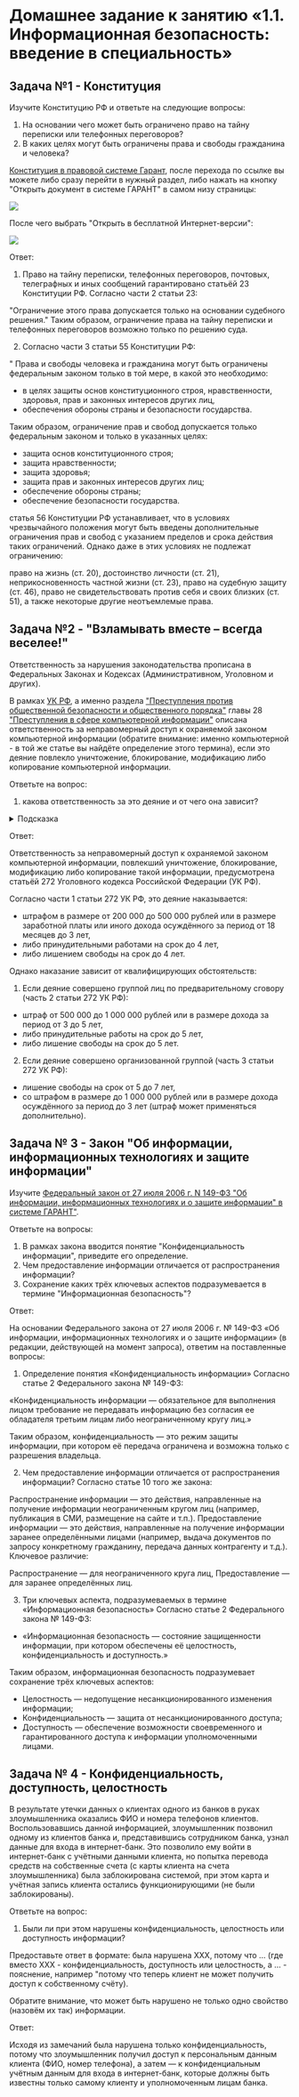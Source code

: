 # Домашнее задание к занятию «1.1. Информационная безопасность: введение в специальность»

## Задача №1 - Конституция

Изучите Конституцию РФ и ответьте на следующие вопросы:
1. На основании чего может быть ограничено право на тайну переписки или телефонных переговоров?
2. В каких целях могут быть ограничены права и свободы гражданина и человека?

[Конституция в правовой системе Гарант](https://base.garant.ru/10103000/), после перехода по ссылке вы можете либо сразу перейти в нужный раздел, либо нажать на кнопку "Открыть документ в системе ГАРАНТ" в самом низу страницы:

![](pic/open.png)

После чего выбрать "Открыть в бесплатной Интернет-версии":

![](pic/free-version.png)

Ответ:
1. Право на тайну переписки, телефонных переговоров, почтовых, телеграфных и иных сообщений гарантировано статьёй 23 Конституции РФ. Согласно части 2 статьи 23:

"Ограничение этого права допускается только на основании судебного решения." Таким образом, ограничение права на тайну переписки и телефонных переговоров возможно только по решению суда.

2. Согласно части 3 статьи 55 Конституции РФ:

" Права и свободы человека и гражданина могут быть ограничены федеральным законом только в той мере, в какой это необходимо:


-  в целях защиты основ конституционного строя, нравственности, здоровья, прав и законных интересов других лиц,
- обеспечения обороны страны и безопасности государства.

Таким образом, ограничение прав и свобод допускается только федеральным законом и только в указанных целях:

- защита основ конституционного строя;
- защита нравственности;
- защита здоровья;
- защита прав и законных интересов других лиц;
- обеспечение обороны страны;
- обеспечение безопасности государства.

 статья 56 Конституции РФ устанавливает, что в условиях чрезвычайного положения могут быть введены дополнительные ограничения прав и свобод с указанием пределов и срока действия таких ограничений. Однако даже в этих условиях не подлежат ограничению:

право на жизнь (ст. 20),
достоинство личности (ст. 21),
неприкосновенность частной жизни (ст. 23),
право на судебную защиту (ст. 46),
право не свидетельствовать против себя и своих близких (ст. 51),
а также некоторые другие неотъемлемые права.

## Задача №2 - "Взламывать вместе – всегда веселее!"

Ответственность за нарушения законодательства прописана в Федеральных Законах и Кодексах (Административном, Уголовном и других).

В рамках [УК РФ](https://base.garant.ru/10108000/), а именно раздела ["Преступления против общественной безопасности и общественного порядка"](https://base.garant.ru/10108000/d67615e380180e02ecd5ecde81a784be/) главы 28 ["Преступления в сфере компьютерной информации"](https://base.garant.ru/10108000/42bb11d7291ec544e2ec2604179c0da1/) описана ответственность за неправомерный доступ к охраняемой законом компьютерной информации (обратите внимание: именно компьютерной - в той же статье вы найдёте определение этого термина), если это деяние повлекло уничтожение, блокирование, модификацию либо копирование компьютерной информации.

Ответьте на вопрос: 
1. какова ответственность за это деяние и от чего она зависит?

<details>
<summary>Подсказка</summary>
    
Подсказки смотреть не хорошо 😈!

Но раз уж вы посмотрели - то обратите особое внимание на то, что деяния, совершённые группой лиц по предварительному сговору или организованной группой лиц всегда наказывается "строже".
</details>


Ответ:

Ответственность за неправомерный доступ к охраняемой законом компьютерной информации, повлекший уничтожение, блокирование, модификацию либо копирование такой информации, предусмотрена статьёй 272 Уголовного кодекса Российской Федерации (УК РФ).

Согласно части 1 статьи 272 УК РФ, это деяние наказывается:

- штрафом в размере от 200 000 до 500 000 рублей или в размере заработной платы или иного дохода осуждённого за период от 18 месяцев до 3 лет,
- либо принудительными работами на срок до 4 лет,
- либо лишением свободы на срок до 4 лет.

Однако наказание зависит от квалифицирующих обстоятельств:

1. Если деяние совершено группой лиц по предварительному сговору
(часть 2 статьи 272 УК РФ):

- штраф от 500 000 до 1 000 000 рублей или в размере дохода за период от 3 до 5 лет,
- либо принудительные работы на срок до 5 лет,
- либо лишение свободы на срок до 5 лет.

2. Если деяние совершено организованной группой
(часть 3 статьи 272 УК РФ):

- лишение свободы на срок от 5 до 7 лет,
- со штрафом в размере до 1 000 000 рублей или в размере дохода осуждённого за период до 3 лет (штраф может применяться дополнительно).

## Задача № 3 - Закон "Об информации, информационных технологиях и защите информации"

Изучите [Федеральный закон от 27 июля 2006 г. N 149-ФЗ "Об информации, информационных технологиях и о защите информации" в системе ГАРАНТ"](https://base.garant.ru/12148555/).

Ответьте на вопросы:
1. В рамках закона вводится понятие "Конфиденциальность информации", приведите его определение.
2. Чем предоставление информации отличается от распространения информации?
3. Сохранение каких трёх ключевых аспектов подразумевается в термине "Информационная безопасность"?

Ответ:

На основании Федерального закона от 27 июля 2006 г. № 149-ФЗ «Об информации, информационных технологиях и о защите информации» (в редакции, действующей на момент запроса), ответим на поставленные вопросы:

1. Определение понятия «Конфиденциальность информации»
Согласно статье 2 Федерального закона № 149-ФЗ:

«Конфиденциальность информации — обязательное для выполнения лицом требование не передавать информацию без согласия ее обладателя третьим лицам либо неограниченному кругу лиц.» 

Таким образом, конфиденциальность — это режим защиты информации, при котором её передача ограничена и возможна только с разрешения владельца.

2. Чем предоставление информации отличается от распространения информации?
Согласно статье 10 того же закона:

Распространение информации — это действия, направленные на получение информации неограниченным кругом лиц (например, публикация в СМИ, размещение на сайте и т.п.).
Предоставление информации — это действия, направленные на получение информации заранее определёнными лицами (например, выдача документов по запросу конкретному гражданину, передача данных контрагенту и т.д.).
Ключевое различие:

Распространение — для неограниченного круга лиц,
Предоставление — для заранее определённых лиц.

3. Три ключевых аспекта, подразумеваемых в термине «Информационная безопасность»
Согласно статье 2 Федерального закона № 149-ФЗ:

- «Информационная безопасность — состояние защищенности информации, при котором обеспечены её целостность, конфиденциальность и доступность.» 

Таким образом, информационная безопасность подразумевает сохранение трёх ключевых аспектов:

- Целостность — недопущение несанкционированного изменения информации;
- Конфиденциальность — защита от несанкционированного доступа;
- Доступность — обеспечение возможности своевременного и гарантированного доступа к информации уполномоченными лицами.


## Задача № 4 - Конфиденциальность, доступность, целостность

В результате утечки данных о клиентах одного из банков в руках злоумышленника оказались ФИО и номера телефонов клиентов. Воспользовавшись данной информацией, злоумышленник позвонил одному из клиентов банка и, представившись сотрудником банка, узнал данные для входа в интернет-банк. Это позволило ему войти в интернет-банк с учётными данными клиента, но попытка перевода средств на собственные счета (с карты клиента на счета злоумышленника) была заблокирована системой, при этом карта и учётная запись клиента остались функционирующими (не были заблокированы).

Ответьте на вопрос: 
1. Были ли при этом нарушены конфиденциальность, целостность или доступность информации?

Предоставьте ответ в формате: была нарушена XXX, потому что ... (где вместо XXX - конфиденциальность, доступность или целостность, а ... - пояснение, например "потому что теперь клиент не может получить доступ к собственному счёту).

Обратите внимание, что может быть нарушено не только одно свойство (назовём их так) информации.

Ответ:

<!-- Были нарушены конфиденциальность и целостность информации.

- Конфиденциальность была нарушена, потому что злоумышленник получил доступ к персональным данным клиента (ФИО, номер телефона), а затем — к конфиденциальным учётным данным для входа в интернет-банк, которые должны быть доступны только самому клиенту и уполномоченным лицам банка.
- Целостность была нарушена, потому что злоумышленник, получив несанкционированный доступ к системе интернет-банка от имени клиента, предпринял попытку изменения данных (перевода денежных средств), что представляет собой несанкционированное вмешательство в содержание информации, даже если операция в итоге была заблокирована системой.
- Доступность не была нарушена, поскольку клиент сохранил возможность пользоваться своей учётной записью и банковской картой — ни аккаунт, ни карта не были заблокированы. -->

Исходя из замечаний была нарушена только конфиденциальность, потому что злоумышленник получил доступ к персональным данным клиента (ФИО, номер телефона), а затем — к конфиденциальным учётным данным для входа в интернет-банк, которые должны быть известны только самому клиенту и уполномоченным лицам банка.